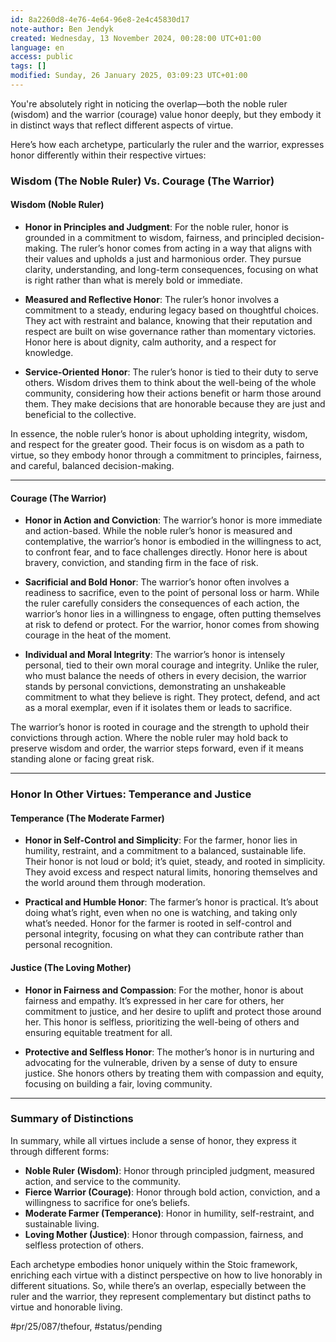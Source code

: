 ```yaml
---
id: 8a2260d8-4e76-4e64-96e8-2e4c45830d17
note-author: Ben Jendyk
created: Wednesday, 13 November 2024, 00:28:00 UTC+01:00
language: en
access: public
tags: []
modified: Sunday, 26 January 2025, 03:09:23 UTC+01:00
---
```


You're absolutely right in noticing the overlap—both the noble ruler (wisdom) and the warrior (courage) value honor deeply, but they embody it in distinct ways that reflect different aspects of virtue.

Here’s how each archetype, particularly the ruler and the warrior, expresses honor differently within their respective virtues:

### **Wisdom (The Noble Ruler) Vs. Courage (The Warrior)**

#### **Wisdom (Noble Ruler)**

- **Honor in Principles and Judgment**: For the noble ruler, honor is grounded in a commitment to wisdom, fairness, and principled decision-making. The ruler’s honor comes from acting in a way that aligns with their values and upholds a just and harmonious order. They pursue clarity, understanding, and long-term consequences, focusing on what is right rather than what is merely bold or immediate.
  
- **Measured and Reflective Honor**: The ruler’s honor involves a commitment to a steady, enduring legacy based on thoughtful choices. They act with restraint and balance, knowing that their reputation and respect are built on wise governance rather than momentary victories. Honor here is about dignity, calm authority, and a respect for knowledge.

- **Service-Oriented Honor**: The ruler’s honor is tied to their duty to serve others. Wisdom drives them to think about the well-being of the whole community, considering how their actions benefit or harm those around them. They make decisions that are honorable because they are just and beneficial to the collective.

In essence, the noble ruler’s honor is about upholding integrity, wisdom, and respect for the greater good. Their focus is on wisdom as a path to virtue, so they embody honor through a commitment to principles, fairness, and careful, balanced decision-making.

---

#### **Courage (The Warrior)**

- **Honor in Action and Conviction**: The warrior’s honor is more immediate and action-based. While the noble ruler’s honor is measured and contemplative, the warrior’s honor is embodied in the willingness to act, to confront fear, and to face challenges directly. Honor here is about bravery, conviction, and standing firm in the face of risk.

- **Sacrificial and Bold Honor**: The warrior’s honor often involves a readiness to sacrifice, even to the point of personal loss or harm. While the ruler carefully considers the consequences of each action, the warrior’s honor lies in a willingness to engage, often putting themselves at risk to defend or protect. For the warrior, honor comes from showing courage in the heat of the moment.

- **Individual and Moral Integrity**: The warrior’s honor is intensely personal, tied to their own moral courage and integrity. Unlike the ruler, who must balance the needs of others in every decision, the warrior stands by personal convictions, demonstrating an unshakeable commitment to what they believe is right. They protect, defend, and act as a moral exemplar, even if it isolates them or leads to sacrifice.

The warrior’s honor is rooted in courage and the strength to uphold their convictions through action. Where the noble ruler may hold back to preserve wisdom and order, the warrior steps forward, even if it means standing alone or facing great risk.

---

### **Honor In Other Virtues: Temperance and Justice**

#### **Temperance (The Moderate Farmer)**

- **Honor in Self-Control and Simplicity**: For the farmer, honor lies in humility, restraint, and a commitment to a balanced, sustainable life. Their honor is not loud or bold; it’s quiet, steady, and rooted in simplicity. They avoid excess and respect natural limits, honoring themselves and the world around them through moderation.

- **Practical and Humble Honor**: The farmer’s honor is practical. It’s about doing what’s right, even when no one is watching, and taking only what’s needed. Honor for the farmer is rooted in self-control and personal integrity, focusing on what they can contribute rather than personal recognition.

#### **Justice (The Loving Mother)**

- **Honor in Fairness and Compassion**: For the mother, honor is about fairness and empathy. It’s expressed in her care for others, her commitment to justice, and her desire to uplift and protect those around her. This honor is selfless, prioritizing the well-being of others and ensuring equitable treatment for all.

- **Protective and Selfless Honor**: The mother’s honor is in nurturing and advocating for the vulnerable, driven by a sense of duty to ensure justice. She honors others by treating them with compassion and equity, focusing on building a fair, loving community.

---

### Summary of Distinctions

In summary, while all virtues include a sense of honor, they express it through different forms:

- **Noble Ruler (Wisdom)**: Honor through principled judgment, measured action, and service to the community.
- **Fierce Warrior (Courage)**: Honor through bold action, conviction, and a willingness to sacrifice for one’s beliefs.
- **Moderate Farmer (Temperance)**: Honor in humility, self-restraint, and sustainable living.
- **Loving Mother (Justice)**: Honor through compassion, fairness, and selfless protection of others.

Each archetype embodies honor uniquely within the Stoic framework, enriching each virtue with a distinct perspective on how to live honorably in different situations. So, while there’s an overlap, especially between the ruler and the warrior, they represent complementary but distinct paths to virtue and honorable living.


#pr/25/087/thefour, #status/pending